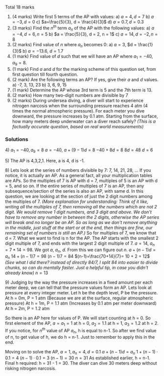 Total 18 marks

1) (4 marks) Write first 5 terms of the AP with values:
	a) $a = 4, d = 7$
	b) $a = -3, d = 0$
	c) $a=\frac{5}{3}, d = \frac{4}{3}$
	d) $a = 0.7, d = 0.3$
2) (3 marks) Find the $n^{th}$ term $a_n$ of the AP with the following values:
	a) $a = -4, d = 6, n = 5$
	b) $a = \frac{5}{3}, d = 2, n = 1$
	c) $a = 14, d = -2, n = 8$
3) (2 marks) Find value of $n$ where $a_n$ becomes 0:
	a) $a = 3$, $d = \frac{1}{3}$
	b) $a = -13.6$, $d = 1.7$
4) (1 mark) Find value of $d$ such that we will have an AP where $a_{1} = -40$, $a_{9}= 8$.
5) (1 mark) Find $a$ and $d$ for the marking scheme of this question set, from first question till fourth question.
6) (2 mark) Are the following terms an AP? If yes, give their $a$ and $d$ values.
	a) -7, 3, 13, 23
	b) 3, 6, 9, 15
7) (1 mark) Determine the AP whose 3rd term is 5 and the 7th term is 13.
8) (2 marks) How many two-digit numbers are divisible by 7
9) (2 marks) During undersea diving, a diver will start to experience nitrogen narcosis when the surrounding pressure reaches 4 atm (4 times the normal atmospheric pressure). For each meter you dive downward, the pressure increases by 0.1 atm. Starting from the surface, how many meters deep underwater can a diver reach safely? *(This is a factually accurate question, based on real world measurements)*


### Solutions
4\) $a_{1}=-40, a_{9}=8$
   $a = -40,$
   $a+(9-1)d = 8$
   $-40 + 8d = 8$
   $8d = 48$
   $d=6$

5\) The AP is 4,3,2,1.
   Here, a is 4, d is -1.
 
8\) Lets look at the series of numbers divisible by 7:
   7, 14, 21, 28, ...
   If you notice, it is actually an AP. As a general fact, all your multiplication tables are APs. So the multiples of 7 is AP with d = 7, multiples of 5 is an AP with d = 5, and so on.
   If the entire series of multiples of 7 is an AP, then any subsequence/section of the series is also an AP, with same d. In this question, we are looking at the section of just the 2 digit numbers among the multiples of 7. 
   *(More explanation for understanding: Think of it like, writing all the multiples of 7, then removing all the numbers which are not 2 digit. We would remove 1 digit numbers, and 3 digit and above. We don't have to remove any number in between the 2 digits, otherwise the AP series will break and no longer be an AP. So as long as we don't remove anything in the middle, just stuff at the start or at the end, then things are fine, our remaining set of numbers is still an AP.)*
   So for multiples of 7, we know that d = 7. What we want to find is n for the AP. The AP starts with the smallest 2 digit multiple of 7, and ends with the largest 2 digit multiple of 7. 
   $a = 14$, $a_{n} = 7*14=98$.
   We got $a$, $a_n$, $d$. From this we can figure out $n$.
   $a + (n-1)d = a_n$
   $14 + (n-1)7 = 98$
   $(n-1)7 = 84$
   $(n-1)=\frac{70+14}{7}= 10 + 2 = 12$ 
   *(See what I did there? instead of directly 84/7, I split 84 into easier to divide chunks, so can do mentally faster. Just a helpful tip, in case you didn't already know)*
   $n = 13$

9\) Judging by the way the pressure increases in a fixed amount per each meter deep, we can tell that the pressure values form an AP. 
   Lets look at pressure at every integer meter. Let h be the depth level, P be the pressure.
   At h = 0m, P = 1 atm (Because we are at the surface, regular atmospheric pressure)
   At h = 1m, P = 1.1 atm (Increases by 0.1 atm per meter downward)
   At h = 2m, P = 1.2 atm
   
   So there is an AP here for values of P. We will start counting at h = 0. So first element of the AP, $a = a_{1} = 1$ at h = 0, $a_{2} = 1.1$ at h = 1, $a_{3} = 1.2$ at h = 2. 
   If you notice, for $n^{th}$ value of AP $a_n$, h is equal to n-1. So after we find value of n, to get value of h, we do h = n-1. Just to remember to apply this in the end.
   
   Moving on to solve the AP, 
   $a = 1, a_{n} = 4, d = 0.1$
   $a + (n-1)d = a_n$
   $1 + (n-1) \cdot 0.1 = 4$
   $(n-1) \cdot 0.1 = 3$
   $(n-1) = 30$
   $n = 31$
   As established earlier, h = n-1. 
   Final h required: h = 31 - 1 = 30.
   The diver can dive 30 meters deep without risking nitrogen narcosis.